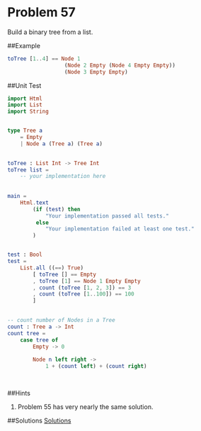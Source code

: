 # Problem 57

Build a binary tree from a list.

##Example 
```elm
toTree [1..4] == Node 1 
                  (Node 2 Empty (Node 4 Empty Empty)) 
                  (Node 3 Empty Empty)
```

##Unit Test
```elm
import Html
import List
import String


type Tree a
    = Empty
    | Node a (Tree a) (Tree a)
    

toTree : List Int -> Tree Int
toTree list =
    -- your implementation here
                
  
main =
    Html.text
        (if (test) then
            "Your implementation passed all tests."
         else
            "Your implementation failed at least one test."
        )


test : Bool
test =
    List.all ((==) True)
        [ toTree [] == Empty
        , toTree [1] == Node 1 Empty Empty
        , count (toTree [1, 2, 3]) == 3
        , count (toTree [1..100]) == 100
        ]

    
-- count number of Nodes in a Tree    
count : Tree a -> Int
count tree = 
    case tree of 
        Empty -> 0
        
        Node n left right ->
            1 + (count left) + (count right)
  
  
```

##Hints
1. Problem 55 has very nearly the same solution. 

##Solutions
[Solutions](../s/s57.md)
